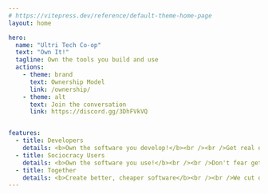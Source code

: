 ```yaml
---
# https://vitepress.dev/reference/default-theme-home-page
layout: home

hero:
  name: "Ultri Tech Co-op"
  text: "Own It!"
  tagline: Own the tools you build and use
  actions:
    - theme: brand
      text: Ownership Model
      link: /ownership/
    - theme: alt
      text: Join the conversation
      link: https://discord.gg/3DhFVkVQ


features:
  - title: Developers
    details: <b>Own the software you develop!</b><br /><br />Get real ownership, not worthless options. Have your voice heard, <a href="https://discord.gg/3DhFVkVQ">join now</a>.
  - title: Sociocracy Users
    details: <b>Own the software you use!</b><br /><br />Don't fear getting priced out of your tools, or them being discontinued. <a href="https://discord.gg/3DhFVkVQ">Join now</a> to get the tools you want.
  - title: Together
    details: <b>Create better, cheaper software</b><br /><br />We cut out the middlemen, bringing developers and users together to create the best possible product.
---
```


